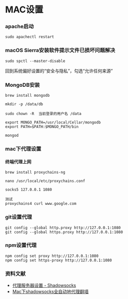 # MAC设置

### apache启动
```
sudo apachectl restart
```

### macOS Sierra安装软件提示文件已损坏问题解决

```
sudo spctl --master-disable
```

回到系统偏好设置的“安全与隐私”，勾选“允许任何来源”

### MongoDB安装

```
brew install mongodb

mkdir -p /data/db

sudo chown -R  当前登录的用户名 /data

export MONGO_PATH=/usr/local/Cellar/mongodb
export PATH=$PATH:$MONGO_PATH/bin

mongod
```

### mac下代理设置

#### 终端代理上网
```
brew install proxychains-ng

nano /usr/local/etc/proxychains.conf

socks5 127.0.0.1 1080

测试
proxychains4 curl www.google.com
```

### git设置代理
```
git config --global http.proxy http://127.0.0.1:1080
git config --global https.proxy http://127.0.0.1:1080
```

### npm设置代理
```
npm config set proxy http://127.0.0.1:1080
npm config set https-proxy http://127.0.0.1:1080
```

### 资料文献

- [代理服务器设置 - Shadowsocks](http://www.snowdream.tech/2016/03/31/proxy-settings-with-shadowsocks/#IDEA)
- [Mac下shadowsocks全自动地代理翻墙](http://haoweiguang.me/2017/05/08/Mac%E4%B8%8Bshadowsocks%E5%85%A8%E8%87%AA%E5%8A%A8%E5%9C%B0%E4%BB%A3%E7%90%86%E7%BF%BB%E5%A2%99/)